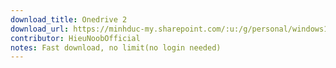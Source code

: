 ```yaml
---
download_title: Onedrive 2
download_url: https://minhduc-my.sharepoint.com/:u:/g/personal/windows11_onedrive5tb_com/ERo5-hgzxAhNiTwBFXBW8hIB2J53CCULr52YBbAEGRZltg?
contributor: HieuNoobOfficial
notes: Fast download, no limit(no login needed)
---
```

